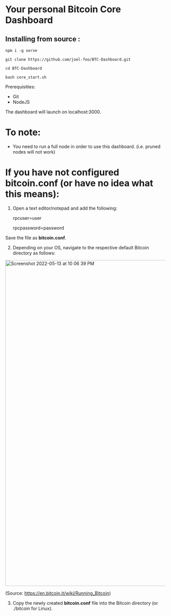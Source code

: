 # Your personal Bitcoin Core Dashboard

## Installing from source :

    npm i -g serve

    git clone https://github.com/joel-foo/BTC-Dashboard.git

    cd BTC-Dashboard

    bash core_start.sh

Prerequisities:

- Git
- NodeJS

The dashboard will launch on localhost:3000.

# To note:

- You need to run a full node in order to use this dashboard. (i.e. pruned nodes will not work)

# If you have not configured bitcoin.conf (or have no idea what this means):

1. Open a text editor/notepad and add the following:

   rpcuser=user

   rpcpassword=password

Save the file as **bitcoin.conf**.

2. Depending on your OS, navigate to the respective default Bitcoin directory as follows:

  <img width="1025" alt="Screenshot 2022-05-13 at 10 06 39 PM" src="https://user-images.githubusercontent.com/76934561/168301365-4d93cd2c-1c58-4ae6-82c5-9370eaae408b.png">
  
  (Source: https://en.bitcoin.it/wiki/Running_Bitcoin)

3. Copy the newly created **bitcoin.conf** file into the Bitcoin directory (or ./bitcoin for Linux).

